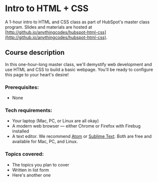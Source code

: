 # Intro to HTML + CSS

A 1-hour intro to HTML and CSS class as part of HubSpot's master class program. Slides and materials are hosted at [http://github.io/anythingcodes/hubspot-html-css](http://github.io/anythingcodes/hubspot-html-css).

## Course description

In this one-hour-long master class, we'll demystify web development and use HTML and CSS to build a basic webpage. You'll be ready to configure this page to your heart's desire!

### Prerequisites:

- None

### Tech requirements:

 - Your laptop (Mac, PC, or Linux are all okay)
 - A modern web browser &mdash; either Chrome or Firefox with Firebug installed
 - A text editor. We recommend [Atom](http://atom.io) or [Sublime Text](http://sublimetext.com). Both are free and available for Mac, PC, and Linux.

### Topics covered:

 - The topics you plan to cover
 - Written in list form
 - Here's another one


